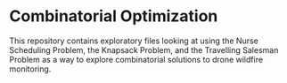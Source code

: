 # **Combinatorial Optimization**

This repository contains exploratory files looking at using the Nurse Scheduling Problem, the Knapsack Problem, and the Travelling Salesman Problem as a way to explore combinatorial solutions to drone wildfire monitoring.